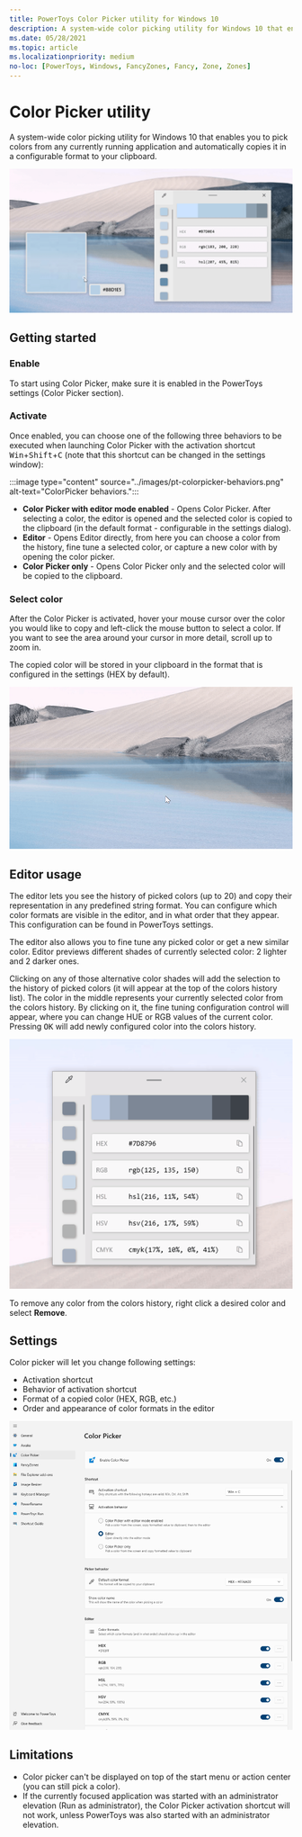 ```yaml
---
title: PowerToys Color Picker utility for Windows 10
description: A system-wide color picking utility for Windows 10 that enables you to pick colors from any currently running application and automatically copies the HEX or RGB values to your clipboard. 
ms.date: 05/28/2021
ms.topic: article
ms.localizationpriority: medium
no-loc: [PowerToys, Windows, FancyZones, Fancy, Zone, Zones]
---
```


# Color Picker utility

A system-wide color picking utility for Windows 10 that enables you to pick colors from any currently running application and automatically copies it in a configurable format to your clipboard.

![ColorPicker](../images/pt-colorpicker-hex-editor.png)

## Getting started

### Enable

To start using Color Picker, make sure it is enabled in the PowerToys settings (Color Picker section).

### Activate

Once enabled, you can choose one of the following three behaviors to be executed when launching Color Picker with the activation shortcut <kbd>Win</kbd>+<kbd>Shift</kbd>+<kbd>C</kbd> (note that this shortcut can be changed in the settings window):

:::image type="content" source="../images/pt-colorpicker-behaviors.png" alt-text="ColorPicker behaviors.":::

- **Color Picker with editor mode enabled** - Opens Color Picker. After selecting a color, the editor is opened and the selected color is copied to the clipboard (in the default format - configurable in the settings dialog).
- **Editor** - Opens Editor directly, from here you can choose a color from the history, fine tune a selected color, or capture a new color with by opening the color picker.
- **Color Picker only** - Opens Color Picker only and the selected color will be copied to the clipboard.

### Select color

After the Color Picker is activated, hover your mouse cursor over the color you would like to copy and left-click the mouse button to select a color. If you want to see the area around your cursor in more detail, scroll up to zoom in.

The copied color will be stored in your clipboard in the format that is configured in the settings (HEX by default).

![Selecting a Color](../images/pt-colorpicker.gif)

## Editor usage

The editor lets you see the history of picked colors (up to 20) and copy their representation in any predefined string format. You can configure which color formats are visible in the editor, and in what order that they appear. This configuration can be found in PowerToys settings.

The editor also allows you to fine tune any picked color or get a new similar color. Editor previews different shades of currently selected color: 2 lighter and 2 darker ones.

Clicking on any of those alternative color shades will add the selection to the history of picked colors (it will appear at the top of the colors history list). The color in the middle represents your currently selected color from the colors history. By clicking on it, the fine tuning configuration control will appear, where you can change HUE or RGB values of the current color. Pressing <kbd>OK</kbd> will add newly configured color into the colors history.

![ColorPicker Editor](../images/pt-colorpicker-editor.gif)

To remove any color from the colors history, right click a desired color and select **Remove**.

## Settings

Color picker will let you change following settings:

- Activation shortcut
- Behavior of activation shortcut
- Format of a copied color (HEX, RGB, etc.)
- Order and appearance of color formats in the editor

![ColorPicker Settings screenshot](../images/pt-colorpicker-settings.png)

## Limitations

- Color picker can't be displayed on top of the start menu or action center (you can still pick a color).
- If the currently focused application was started with an administrator elevation (Run as administrator), the Color Picker activation shortcut will not work, unless PowerToys was also started with an administrator elevation.
